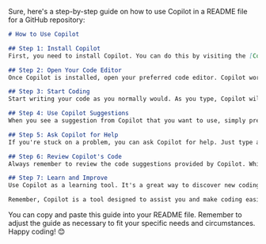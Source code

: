 Sure, here's a step-by-step guide on how to use Copilot in a README file for a GitHub repository:

```markdown
# How to Use Copilot

## Step 1: Install Copilot
First, you need to install Copilot. You can do this by visiting the [Copilot website](https://copilot.github.com/) and following the instructions there.

## Step 2: Open Your Code Editor
Once Copilot is installed, open your preferred code editor. Copilot works with several popular code editors, including Visual Studio Code.

## Step 3: Start Coding
Start writing your code as you normally would. As you type, Copilot will automatically suggest completions for your code.

## Step 4: Use Copilot Suggestions
When you see a suggestion from Copilot that you want to use, simply press `Tab` to accept it. You can also scroll through multiple suggestions using `Ctrl+Enter`.

## Step 5: Ask Copilot for Help
If you're stuck on a problem, you can ask Copilot for help. Just type a comment in your code like `// How do I reverse a string in JavaScript?` and Copilot will provide a suggestion.

## Step 6: Review Copilot's Code
Always remember to review the code suggestions provided by Copilot. While Copilot is a powerful tool, it's not infallible and the code it suggests should always be reviewed for accuracy and efficiency.

## Step 7: Learn and Improve
Use Copilot as a learning tool. It's a great way to discover new coding techniques and improve your own coding skills.

Remember, Copilot is a tool designed to assist you and make coding easier, but it doesn't replace the need for a thorough understanding of your code and regular code reviews.
```

You can copy and paste this guide into your README file. Remember to adjust the guide as necessary to fit your specific needs and circumstances. Happy coding! 😊
